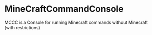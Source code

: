 # MineCraftCommandConsole
MCCC is a Console for running Minecraft commands without Minecraft (with restrictions)
